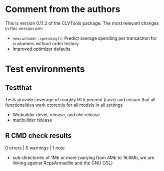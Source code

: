# Comment from the authors
This is version 0.11.2 of the CLVTools package. 
The most relevant changes in this version are: 

* `newcustomer.spending()`: Predict average spending per transaction for customers without order history
* Improved optimizer defaults


 
# Test environments

## Testthat
Tests provide coverage of roughly 91.5 percent (covr) and ensure that all functionalities work correctly for all models in all settings
* Winbuilder devel, release, and old-release 
* macbuilder release

## R CMD check results
0 errors | 0 warnings | 1 note
* sub-directories of 1Mb or more (varying from 4Mb to 16.6Mb, we are linking against RcppArmadillo and the GNU GSL)
